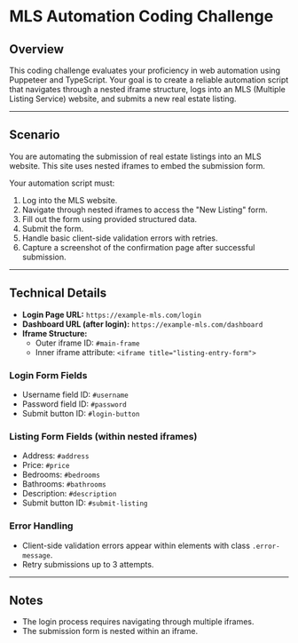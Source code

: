 # MLS Automation Coding Challenge

## Overview

This coding challenge evaluates your proficiency in web automation using Puppeteer and TypeScript. Your goal is to create a reliable automation script that navigates through a nested iframe structure, logs into an MLS (Multiple Listing Service) website, and submits a new real estate listing.

---

## Scenario

You are automating the submission of real estate listings into an MLS website. This site uses nested iframes to embed the submission form.

Your automation script must:

1. Log into the MLS website.
2. Navigate through nested iframes to access the "New Listing" form.
3. Fill out the form using provided structured data.
4. Submit the form.
5. Handle basic client-side validation errors with retries.
6. Capture a screenshot of the confirmation page after successful submission.

---

## Technical Details

- **Login Page URL:** `https://example-mls.com/login`
- **Dashboard URL (after login):** `https://example-mls.com/dashboard`
- **Iframe Structure:**
  - Outer iframe ID: `#main-frame`
  - Inner iframe attribute: `<iframe title="listing-entry-form">`

### Login Form Fields
- Username field ID: `#username`
- Password field ID: `#password`
- Submit button ID: `#login-button`

### Listing Form Fields (within nested iframes)
- Address: `#address`
- Price: `#price`
- Bedrooms: `#bedrooms`
- Bathrooms: `#bathrooms`
- Description: `#description`
- Submit button ID: `#submit-listing`

### Error Handling
- Client-side validation errors appear within elements with class `.error-message`.
- Retry submissions up to 3 attempts.

---

## Notes
- The login process requires navigating through multiple iframes.
- The submission form is nested within an iframe.